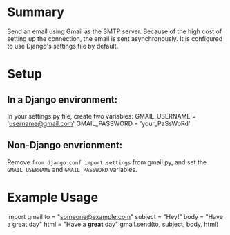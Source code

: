 Summary
=
Send an email using Gmail as the SMTP server. Because of the high cost of
setting up the connection, the email is sent asynchronously. It is configured
to use Django's settings file by default.

Setup
=
In a Django environment:
-
In your settings.py file, create two variables:
    GMAIL_USERNAME = 'username@gmail.com'
    GMAIL_PASSWORD = 'your_PaSsWoRd'

Non-Django envrionment:
-
Remove `from django.conf import settings` from gmail.py, and set the
`GMAIL_USERNAME` and `GMAIL_PASSWORD` variables.


Example Usage
=
import gmail
to = "someone@example.com"
subject = "Hey!"
body = "Have a great day"
html = "Have a <strong>great</strong> day"
gmail.send(to, subject, body, html)

